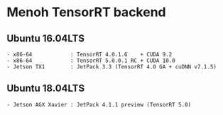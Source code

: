 # Menoh TensorRT backend

##  Ubuntu 16.04LTS
    - x86-64            : TensorRT 4.0.1.6    + CUDA 9.2
    - x86-64            : TensorRT 5.0.0.1 RC + CUDA 10.0
    - Jetson TX1        : JetPack 3.3 (TensorRT 4.0 GA + cuDNN v7.1.5)

##  Ubuntu 18.04LTS
    - Jetson AGX Xavier : JetPack 4.1.1 preview (TensorRT 5.0)
